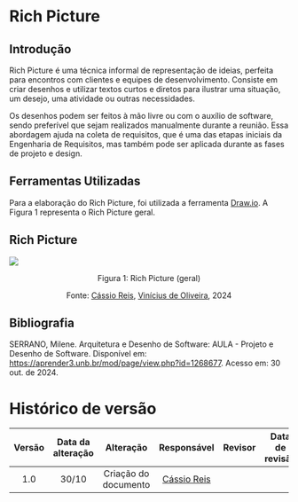 # Rich Picture

## Introdução
Rich Picture é uma técnica informal de representação de ideias, perfeita para encontros com clientes e equipes de desenvolvimento. Consiste em criar desenhos e utilizar textos curtos e diretos para ilustrar uma situação, um desejo, uma atividade ou outras necessidades.

Os desenhos podem ser feitos à mão livre ou com o auxílio de software, sendo preferível que sejam realizados manualmente durante a reunião. Essa abordagem ajuda na coleta de requisitos, que é uma das etapas iniciais da Engenharia de Requisitos, mas também pode ser aplicada durante as fases de projeto e design.

## Ferramentas Utilizadas
Para a elaboração do Rich Picture, foi utilizada a ferramenta [Draw.io](https://www.drawio.com/). A Figura 1 representa o Rich Picture geral. 

## Rich Picture

<img src="https://raw.githubusercontent.com/UnBArqDsw2024-2/2024.2_G1_ModMine_Entrega_01/main/docs/assets/richpictureGeral.png"/> 

<center>

Figura 1: Rich Picture (geral)

Fonte: [Cássio Reis](https://github.com/csreis72), [Vinícius de Oliveira](https://github.com/ViniciussdeOliveira), 2024

</center>

## Bibliografia

SERRANO, Milene. Arquitetura e Desenho de Software: AULA - Projeto e Desenho de Software. Disponível em: https://aprender3.unb.br/mod/page/view.php?id=1268677. Acesso em: 30 out. de 2024.

# Histórico de versão


| Versão | Data da alteração |         Alteração         |                    Responsável                     |                      Revisor                       | Data de revisão |
|:------:|:-----------------:|:-------------------------:|:--------------------------------------------------:|:--------------------------------------------------:|:---------------:|
|  1.0   |       30/10       |   Criação do documento    |   [Cássio Reis](https://github.com/csreis72)    |                                                    |                 |